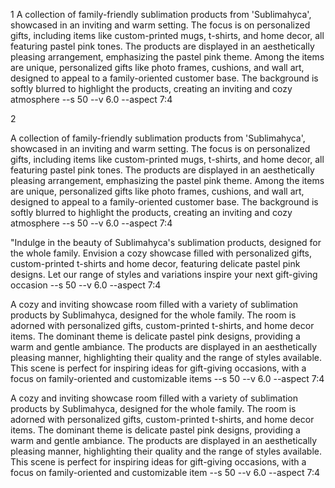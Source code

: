 1
A collection of family-friendly sublimation products from 'Sublimahyca', showcased in an inviting and warm setting. The focus is on personalized gifts, including items like custom-printed mugs, t-shirts, and home decor, all featuring pastel pink tones. The products are displayed in an aesthetically pleasing arrangement, emphasizing the pastel pink theme. Among the items are unique, personalized gifts like photo frames, cushions, and wall art, designed to appeal to a family-oriented customer base. The background is softly blurred to highlight the products, creating an inviting and cozy atmosphere --s 50 --v 6.0 --aspect 7:4

2

A collection of family-friendly sublimation products from 'Sublimahyca', showcased in an inviting and warm setting. The focus is on personalized gifts, including items like custom-printed mugs, t-shirts, and home decor, all featuring pastel pink tones. The products are displayed in an aesthetically pleasing arrangement, emphasizing the pastel pink theme. Among the items are unique, personalized gifts like photo frames, cushions, and wall art, designed to appeal to a family-oriented customer base. The background is softly blurred to highlight the products, creating an inviting and cozy atmosphere --s 50 --v 6.0 --aspect 7:4

"Indulge in the beauty of Sublimahyca's sublimation products, designed for the whole family. Envision a cozy showcase filled with personalized gifts, custom-printed t-shirts and home decor, featuring delicate pastel pink designs. Let our range of styles and variations inspire your next gift-giving occasion --s 50 --v 6.0 --aspect 7:4

A cozy and inviting showcase room filled with a variety of sublimation products by Sublimahyca, designed for the whole family. The room is adorned with personalized gifts, custom-printed t-shirts, and home decor items. The dominant theme is delicate pastel pink designs, providing a warm and gentle ambiance. The products are displayed in an aesthetically pleasing manner, highlighting their quality and the range of styles available. This scene is perfect for inspiring ideas for gift-giving occasions, with a focus on family-oriented and customizable items --s 50 --v 6.0 --aspect 7:4

A cozy and inviting showcase room filled with a variety of sublimation products by Sublimahyca, designed for the whole family. The room is adorned with personalized gifts, custom-printed t-shirts, and home decor items. The dominant theme is delicate pastel pink designs, providing a warm and gentle ambiance. The products are displayed in an aesthetically pleasing manner, highlighting their quality and the range of styles available. This scene is perfect for inspiring ideas for gift-giving occasions, with a focus on family-oriented and customizable item --s 50 --v 6.0 --aspect 7:4

